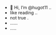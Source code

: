 - 👋 Hi, I’m @hugot11 ..
- like reading ..
- not true .
- ......
- .....
<!---
hugot11/hugot11 is a ✨ special ✨ repository because its `README.md` (this file) appears on your GitHub profile.
You can click the Preview link to take a look at your changes.
--->
